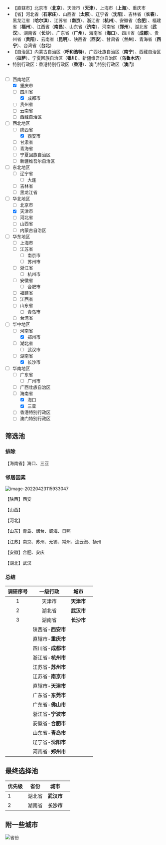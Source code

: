 - 【直辖市】北京市（**北京**）、天津市（**天津**）、上海市（**上海**）、重庆市
- 【省】河北省（**石家庄**）、山西省（**太原**）、辽宁省（**沈阳**）、吉林省（**长春**）、黑龙江省（**哈尔滨**）、江苏省（**南京**）、浙江省（**杭州**）、安徽省（**合肥**）、福建省（**福州**）、江西省（**南昌**）、山东省（**济南**）、河南省（**郑州**）、湖北省（**武汉**）、湖南省（**长沙**）、广东省（**广州**）、海南省（**海口**）、四川省（**成都**）、贵州省（**贵阳**）、云南省（**昆明**）、陕西省（**西安**）、甘肃省（**兰州**）、青海省（**西宁**）、台湾省（**台北**）
- 【自治区】内蒙古自治区（**呼和浩特**）、广西壮族自治区（**南宁**）、西藏自治区（**拉萨**）、宁夏回族自治区（**银川**）、新疆维吾尔自治区（**乌鲁木济**）
- 特别行政区：香港特别行政区（**香港**）、澳门特别行政区（**澳门**）

```

```

- [ ] 西南地区
  - [x] 重庆市
  - [ ] 四川省
    - [x] 成都市
  - [ ] 贵州省
  - [ ] 云南省
  - [ ] 西藏自治区
- [ ] 西北地区
  - [ ] 陕西省
    - [x] 西安市
  - [ ] 甘肃省
  - [ ] 青海省
  - [ ] 宁夏回族自治区
  - [ ] 新疆维吾尔自治区
- [ ] 东北地区
  - [ ] 辽宁省
    - [ ] 大连
  - [ ] 吉林省
  - [ ] 黑龙江省
- [ ] 华北地区
  - [ ] 北京市
  - [x] 天津市
  - [ ] 河北省
  - [ ] 山西省
  - [ ] 内蒙古自治区
- [ ] 华东地区
  - [ ] 上海市
  - [ ] 江苏省
    - [ ] 南京市
    - [ ] 苏州市
  - [ ] 浙江省
    - [ ] 杭州市
  - [ ] 安徽省
    - [ ] 合肥市
  - [ ] 福建省
  - [ ] 江西省
  - [ ] 山东省
    - [ ] 青岛市
  - [ ] 台湾省
- [ ] 华中地区
  - [ ] 河南省
    - [x] 郑州市
  - [ ] 湖北省
    - [ ] 武汉市
  - [ ] 湖南省
    - [x] 长沙市
- [ ] 华南地区
  - [ ] 广东省
    - [ ] 广州市
  - [ ] 广西壮族自治区
  - [ ] 海南省
    - [x] 海口
    - [x] 三亚
  - [ ] 香港特别行政区
  - [ ] 澳门特别行政区

## 筛选池

### 排除

【海南省】海口、三亚

### 邻居因素

![image-20220423115933047](https://gitee.com/yayxs/pics/raw/master/city/p-linju.png)

【陕西】西安

【山西】

【河北】

【山东】青岛、烟台、威海、日照

【江苏】南京、苏州、无锡、常州、连云港、扬州

【安徽】合肥、安庆

【湖北】武汉

### 总结

| 调研序号 |     一级行政      |    城市    |      |
| :------: | :---------------: | :--------: | ---- |
|    1     |      天津市       | **天津市** |      |
|    2     |      湖北省       | **武汉市** |      |
|    3     |      湖南省       | **长沙市** |      |
|          | 陕西省-**西安市** |            |      |
|          | 直辖市-**重庆市** |            |      |
|          | 四川省-**成都市** |            |      |
|          | 浙江省-**杭州市** |            |      |
|          | 江苏省-**苏州市** |            |      |
|          | 江苏省-**南京市** |            |      |
|          | 直辖市-**天津市** |            |      |
|          | 广东省-**东莞市** |            |      |
|          | 广东省-**佛山市** |            |      |
|          | 浙江省-**宁波市** |            |      |
|          | 安徽省-**合肥市** |            |      |
|          | 山东省-**青岛市** |            |      |
|          | 辽宁省-**沈阳市** |            |      |
|          | 河南省-**郑州市** |            |      |

## 最终选择池

| 优先级 | 省份   | 城市       |      |
| ------ | ------ | ---------- | ---- |
| 1      | 湖北省 | **武汉市** |      |
| 2      | 湖南省 | **长沙市** |      |

## 附一些城市

![省份](https://gitee.com/yayxs/pics/raw/master/city/%E4%B8%AD%E5%9B%BD%E7%9C%81%E4%BB%BD.jpg)
